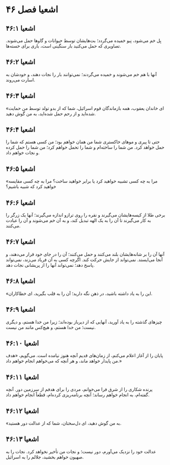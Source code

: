 # اشعیا فصل ۴۶

## اشعیا ۴۶:۱
بِل خم می‌شود، نِبو خمیده می‌گردد؛ بت‌هایشان توسط حیوانات و گاوها حمل می‌شوند. تصاویری که حمل می‌کنید بار سنگینی است، باری برای خسته‌ها.

## اشعیا ۴۶:۲
آنها با هم خم می‌شوند و خمیده می‌گردند؛ نمی‌توانند بار را نجات دهند، و خودشان به اسارت می‌روند.

## اشعیا ۴۶:۳
«ای خاندان یعقوب، همه بازماندگان قوم اسرائیل، شما که از بدو تولد توسط من حمایت شده‌اید و از رحم حمل شده‌اید، به من گوش دهید.

## اشعیا ۴۶:۴
حتی تا پیری و موهای خاکستری شما من همان خواهم بود؛ من کسی هستم که شما را حمل خواهد کرد. من شما را ساخته‌ام و شما را تحمل خواهم کرد؛ من شما را حمل کرده و نجات خواهم داد.

## اشعیا ۴۶:۵
«مرا به چه کسی تشبیه خواهید کرد یا برابر خواهید ساخت؟ مرا به چه کسی مقایسه خواهید کرد که شبیه باشیم؟

## اشعیا ۴۶:۶
برخی طلا از کیسه‌هایشان می‌گیرند و نقره را روی ترازو اندازه می‌گیرند؛ آنها یک زرگر را به کار می‌گیرند تا آن را به یک الهه تبدیل کند، و به آن خم می‌شوند و آن را عبادت می‌کنند.

## اشعیا ۴۶:۷
آنها آن را بر شانه‌هایشان بلند می‌کنند و حمل می‌کنند؛ آن را در جای خود قرار می‌دهند، و آنجا می‌ایستد. نمی‌تواند از جایش حرکت کند. اگرچه کسی به آن فریاد می‌زند، نمی‌تواند پاسخ دهد؛ نمی‌تواند آنها را از پریشانی نجات دهد.

## اشعیا ۴۶:۸
«این را به یاد داشته باشید، در ذهن نگه دارید؛ آن را به قلب بگیرید، ای خطاکاران.

## اشعیا ۴۶:۹
چیزهای گذشته را به یاد آورید، آنهایی که از دیرباز بوده‌اند؛ زیرا من خدا هستم، و دیگری نیست؛ من خدا هستم، و هیچ‌کس مانند من نیست.

## اشعیا ۴۶:۱۰
پایان را از آغاز اعلام می‌کنم، از زمان‌های قدیم آنچه هنوز نیامده است. می‌گویم، «هدف من پایدار خواهد ماند، و هر آنچه که می‌خواهم انجام خواهم داد.»

## اشعیا ۴۶:۱۱
پرنده شکاری را از شرق فرا می‌خوانم، مردی را برای هدفم از سرزمین دور. آنچه گفته‌ام، به انجام خواهم رساند؛ آنچه برنامه‌ریزی کرده‌ام، قطعاً انجام خواهم داد.

## اشعیا ۴۶:۱۲
«به من گوش دهید، ای دل‌سختان، شما که از عدالت دور هستید.

## اشعیا ۴۶:۱۳
عدالت خود را نزدیک می‌آورم، دور نیست؛ و نجات من تأخیر نخواهد کرد. نجات را به صهیون خواهم بخشید، جلالم را به اسرائیل.
